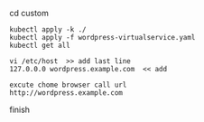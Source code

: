 cd custom
```
kubectl apply -k ./
kubectl apply -f wordpress-virtualservice.yaml
kubectl get all     
```

```
vi /etc/host  >> add last line 
127.0.0.0 wordpress.example.com  << add
```

```
excute chome browser call url
http://wordpress.example.com
```

finish
